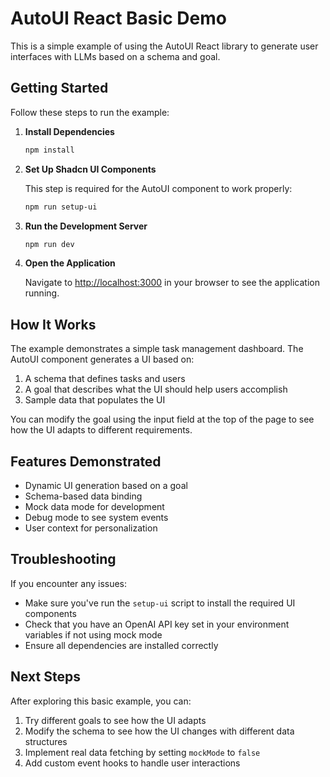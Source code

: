 # AutoUI React Basic Demo

This is a simple example of using the AutoUI React library to generate user interfaces with LLMs based on a schema and goal.

## Getting Started

Follow these steps to run the example:

1. **Install Dependencies**

   ```bash
   npm install
   ```

2. **Set Up Shadcn UI Components**

   This step is required for the AutoUI component to work properly:

   ```bash
   npm run setup-ui
   ```

3. **Run the Development Server**

   ```bash
   npm run dev
   ```

4. **Open the Application**

   Navigate to [http://localhost:3000](http://localhost:3000) in your browser to see the application running.

## How It Works

The example demonstrates a simple task management dashboard. The AutoUI component generates a UI based on:

1. A schema that defines tasks and users
2. A goal that describes what the UI should help users accomplish
3. Sample data that populates the UI

You can modify the goal using the input field at the top of the page to see how the UI adapts to different requirements.

## Features Demonstrated

- Dynamic UI generation based on a goal
- Schema-based data binding
- Mock data mode for development
- Debug mode to see system events
- User context for personalization

## Troubleshooting

If you encounter any issues:

- Make sure you've run the `setup-ui` script to install the required UI components
- Check that you have an OpenAI API key set in your environment variables if not using mock mode
- Ensure all dependencies are installed correctly

## Next Steps

After exploring this basic example, you can:

1. Try different goals to see how the UI adapts
2. Modify the schema to see how the UI changes with different data structures
3. Implement real data fetching by setting `mockMode` to `false`
4. Add custom event hooks to handle user interactions 